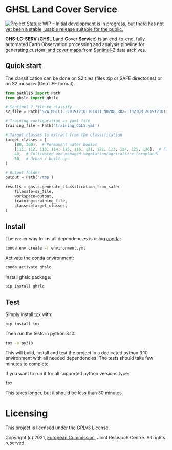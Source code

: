 # GHSL Land Cover Service
[![Project Status: WIP – Initial development is in progress, but there has not yet been a stable, usable release suitable for the public.](https://www.repostatus.org/badges/latest/wip.svg)](https://www.repostatus.org/#wip)

**GHS-LC-SERV** (**GHS**L **L**and **C**over **Serv**ice) is an end-to-end, fully automated Earth Observation processing and analysis pipeline for generating custom [land cover maps](https://land.copernicus.eu/global/products/lc) from [Sentinel-2](https://sentinel.esa.int/web/sentinel/missions/sentinel-2) data archives.

## Quick start

The classification can be done on S2 tiles (files zip or SAFE directories) or on S2 mosaics (GeoTIFF format).

```python
from pathlib import Path
from ghslc import ghslc

# Sentinel 2 file to classify
s2_file = Path('S2A_MSIL1C_20191210T101411_N0208_R022_T32TQM_20191210T104357.zip')

# Training configuration as yaml file
training_file = Path('training_CGLS.yml')

# Target classes to extract from the classification
target_classes = [
    [80, 200],  # Permanent water bodies
    [111, 112, 113, 114, 115, 116, 121, 122, 123, 124, 125, 126],  # Forests
    40,  # Cultivated and managed vegetation/agriculture (cropland)
    50,  # Urban / built up
]

# Output folder
output = Path('/tmp')

results = ghslc.generate_classification_from_safe(
    filesafe=s2_file,
    workspace=output,
    training=training_file,
    classes=target_classes,
)
```


## Install
The easier way to install dependencies is using [conda](https://docs.conda.io/en/latest/miniconda.html):

```bash
conda env create -f environment.yml
```

Activate the conda environment:
```bash
conda activate ghslc
```

Install ghslc package:
```bash
pip install ghslc
```


## Test

Simply install [tox](https://tox.wiki/en/latest/#what-is-tox) with:
```bash
pip install tox
```

Then run the tests in python 3.10:
```bash
tox -e py310
```

This will build, install and test the project in a dedicated python 3.10 environment with all needed dependencies.
The tests should take few minutes to complete.

If you want to run it for all supported python versions type:
```bash
tox
```

This takes longer, but it should be less than 30 minutes.



# Licensing
This project is licensed under the [GPLv3](http://www.gnu.org/licenses/gpl-3.0.html) License.

Copyright (c) 2021, [European Commission](https://ec.europa.eu/), Joint Research Centre. All rights reserved.
